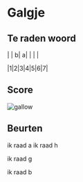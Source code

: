 # Galgje

## Te raden woord

| | b| a| | | |

|1|2|3|4|5|6|7|

## Score
![gallow](./images/3.png)

## Beurten
ik raad a
ik raad h

ik raad g

ik raad b
